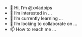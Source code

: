 - 👋 Hi, I’m @xvladpips
- 👀 I’m interested in ...
- 🌱 I’m currently learning ...
- 💞️ I’m looking to collaborate on ...
- 📫 How to reach me ...

<!---
xvladpips/xvladpips is a ✨ special ✨ repository because its `README.md` (this file) appears on your GitHub profile.
You can click the Preview link to take a look at your changes.
--->
